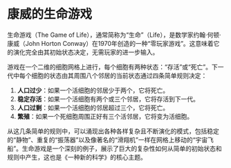 # 康威的生命游戏

生命游戏（The Game of Life），通常简称为“生命”（Life），是数学家约翰·何顿·康威（John Horton Conway）在1970年创造的一种“零玩家游戏”。这意味着它的演化完全由其初始状态决定，无需玩家的进一步输入。

游戏在一个二维的细胞网格上进行，每个细胞有两种状态：“存活”或“死亡”。下一代中每个细胞的状态由其周围八个邻居的当前状态通过四条简单规则决定：

1.  **人口过少**：如果一个活细胞的邻居少于两个，它将死亡。
2.  **稳定存活**：如果一个活细胞有两个或三个邻居，它将存活到下一代。
3.  **人口过剩**：如果一个活细胞的邻居超过三个，它将死亡。
4.  **繁殖**：如果一个死细胞周围正好有三个活邻居，它将变为活细胞。

从这几条简单的规则中，可以涌现出各种各样复杂且不断演化的模式，包括稳定的“静物”、重复的“振荡器”以及像著名的“滑翔机”一样在网格上移动的“宇宙飞船”。生命游戏是一个深刻的例子，展示了巨大的复杂性如何从简单的初始状态和规则中产生，这也是《一种新的科学》的核心主题。
